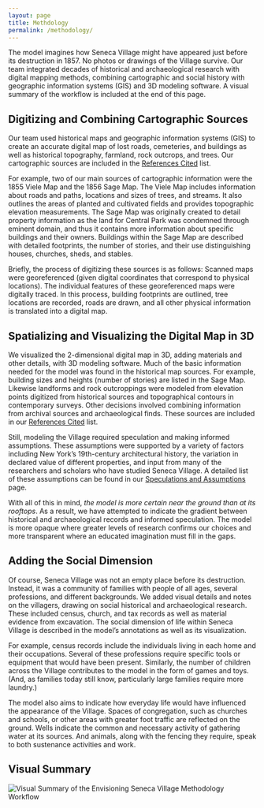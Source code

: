 ```yaml
---
layout: page
title: Methdology
permalink: /methodology/
---
```

The model imagines how Seneca Village might have appeared just before its destruction in 1857. No photos or drawings of the Village survive. Our team integrated decades of historical and archaeological research with digital mapping methods, combining cartographic and social history with geographic information systems (GIS) and 3D modeling software. A visual summary of the workflow is included at the end of this page.

## Digitizing and Combining Cartographic Sources
Our team used historical maps and geographic information systems (GIS) to create an accurate digital map of lost roads, cemeteries, and buildings as well as historical topography, farmland, rock outcrops, and trees. Our cartographic sources are included in the [References Cited](/references) list.

For example, two of our main sources of cartographic information were the 1855 Viele Map and the 1856 Sage Map. The Viele Map includes information about roads and paths, locations and sizes of trees, and streams. It also outlines the areas of planted and cultivated fields and provides topographic elevation measurements. The Sage Map was originally created to detail property information as the land for Central Park was condemned through eminent domain, and thus it contains more information about specific buildings and their owners. Buildings within the Sage Map are described with detailed footprints, the number of stories, and their use distinguishing houses, churches, sheds, and stables.

Briefly, the process of digitizing these sources is as follows: Scanned maps were georeferenced (given digital coordinates that correspond to physical locations). The individual features of these georeferenced maps were digitally traced. In this process, building footprints are outlined, tree locations are recorded, roads are drawn, and all other physical information is translated into a digital map. 

## Spatializing and Visualizing the Digital Map in 3D
We visualized the 2-dimensional digital map in 3D, adding materials and other details, with 3D modeling software. Much of the basic information needed for the model was found in the historical map sources. For example, building sizes and heights (number of stories) are listed in the Sage Map. Likewise landforms and rock outcroppings were modeled from elevation points digitized from historical sources and topographical contours in contemporary surveys. Other decisions involved combining information from archival sources and archaeological finds. These sources are included in our [References Cited](/references) list.

Still, modeling the Village required speculation and making informed assumptions. These assumptions were supported by a variety of factors including New York’s 19th-century architectural history, the variation in declared value of different properties, and input from many of the researchers and scholars who have studied Seneca Village. A detailed list of these assumptions can be found in our [Speculations and Assumptions](/speculations) page.

With all of this in mind, *the model is more certain near the ground than at its rooftops*. As a result, we have attempted to indicate the gradient between historical and archaeological records and informed speculation. The model is more opaque where greater levels of research confirms our choices and more transparent where an educated imagination must fill in the gaps.

## Adding the Social Dimension
Of course, Seneca Village was not an empty place before its destruction. Instead, it was a community of families with people of all ages, several professions, and different backgrounds. We added visual details and notes on the villagers, drawing on social historical and archaeological research. These included census, church, and tax records as well as material evidence from excavation. The social dimension of life within Seneca Village is described in the model’s annotations as well as its visualization.

For example, census records include the individuals living in each home and their occupations. Several of these professions require specific tools or equipment that would have been present. Similarly, the number of children across the Village contributes to the model in the form of games and toys. (And, as families today still know, particularly large families require more laundry.)

The model also aims to indicate how everyday life would have influenced the appearance of the Village. Spaces of congregation, such as churches and schools, or other areas with greater foot traffic are reflected on the ground. Wells indicate the common and necessary activity of gathering water at its sources. And animals, along with the fencing they require, speak to both sustenance activities and work. 

## Visual Summary
![Visual Summary of the Envisioning Seneca Village Methodology Workflow](/img/MethodologySpatialWorkflow.png)